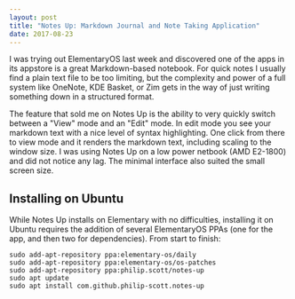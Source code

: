 ```yaml
---
layout: post
title: "Notes Up: Markdown Journal and Note Taking Application"
date: 2017-08-23
---
```


I was trying out ElementaryOS last week and discovered one of the apps in its appstore is a great Markdown-based notebook. For quick notes I usually find a plain text file to be too limiting, but the complexity and power of a full system like OneNote, KDE Basket, or Zim gets in the way of just writing something down in a structured format.

The feature that sold me on Notes Up is the ability to very quickly switch between a "View" mode and an "Edit" mode. In edit mode you see your markdown text with a nice level of syntax highlighting. One click from there to view mode and it renders the markdown text, including scaling to the window size. I was using Notes Up on a low power netbook (AMD E2-1800) and did not notice any lag. The minimal interface also suited the small screen size.

## Installing on Ubuntu
While Notes Up installs on Elementary with no difficulties, installing it on Ubuntu requires the addition of several ElementaryOS PPAs (one for the app, and then two for dependencies). From start to finish:

    sudo add-apt-repository ppa:elementary-os/daily
    sudo add-apt-repository ppa:elementary-os/os-patches
    sudo add-apt-repository ppa:philip.scott/notes-up
    sudo apt update
    sudo apt install com.github.philip-scott.notes-up
    

